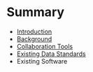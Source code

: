 # Summary

* [Introduction](README.md)
* [Background](01-Background.md)
* [Collaboration Tools](collaboration_tools.md)
* [Existing Data Standards](existing_data_standards.md)
* Existing Software

